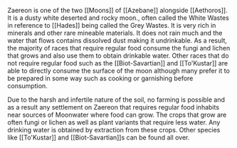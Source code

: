 Zaereon is one of the two [[Moons]] of [[Azebane]] alongside [[Aethoros]]. It is a dusty white deserted and rocky moon., often called the White Wastes in reference to [[Hades]] being called the Grey Wastes. It is very rich in minerals and other rare mineable materials. It does not rain much and the water that flows contains dissolved dust making it undrinkable. As a result, the majority of races that require regular food consume the fungi and lichen that grows and also use them to obtain drinkable water. Other races that do not require regular food such as the [[Biot-Savartian]] and [[To'Kustar]] are able to directly consume the surface of the moon although many prefer it to be prepared in some way such as cooking or garnishing before consumption. 

Due to the harsh and infertile nature of the soil, no farming is possible and as a result any settlement on Zaereon that requires regular food inhabits near sources of Moonwater where food can grow. The crops that grow are often fungi or lichen as well as plant variants that require less water. Any drinking water is obtained by extraction from these crops. Other species like [[To'Kustar]] and [[Biot-Savartian]]s can be found all over.